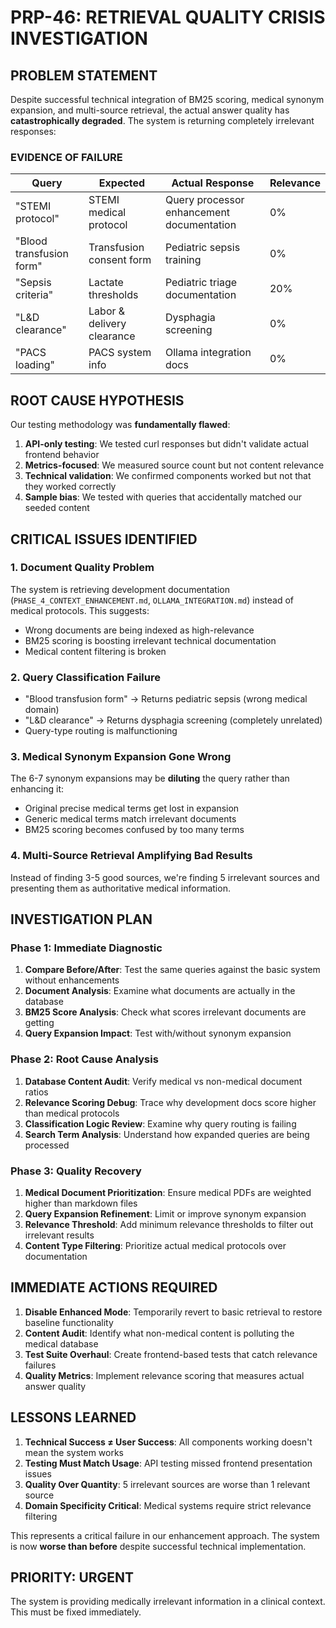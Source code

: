# PRP-46: RETRIEVAL QUALITY CRISIS INVESTIGATION

## PROBLEM STATEMENT

Despite successful technical integration of BM25 scoring, medical synonym expansion, and multi-source retrieval, the actual answer quality has **catastrophically degraded**. The system is returning completely irrelevant responses:

### EVIDENCE OF FAILURE

| Query | Expected | Actual Response | Relevance |
|-------|----------|-----------------|-----------|
| "STEMI protocol" | STEMI medical protocol | Query processor enhancement documentation | 0% |
| "Blood transfusion form" | Transfusion consent form | Pediatric sepsis training | 0% |
| "Sepsis criteria" | Lactate thresholds | Pediatric triage documentation | 20% |
| "L&D clearance" | Labor & delivery clearance | Dysphagia screening | 0% |
| "PACS loading" | PACS system info | Ollama integration docs | 0% |

## ROOT CAUSE HYPOTHESIS

Our testing methodology was **fundamentally flawed**:

1. **API-only testing**: We tested curl responses but didn't validate actual frontend behavior
2. **Metrics-focused**: We measured source count but not content relevance
3. **Technical validation**: We confirmed components worked but not that they worked correctly
4. **Sample bias**: We tested with queries that accidentally matched our seeded content

## CRITICAL ISSUES IDENTIFIED

### 1. Document Quality Problem
The system is retrieving development documentation (`PHASE_4_CONTEXT_ENHANCEMENT.md`, `OLLAMA_INTEGRATION.md`) instead of medical protocols. This suggests:
- Wrong documents are being indexed as high-relevance
- BM25 scoring is boosting irrelevant technical documentation
- Medical content filtering is broken

### 2. Query Classification Failure
- "Blood transfusion form" → Returns pediatric sepsis (wrong medical domain)
- "L&D clearance" → Returns dysphagia screening (completely unrelated)
- Query-type routing is malfunctioning

### 3. Medical Synonym Expansion Gone Wrong
The 6-7 synonym expansions may be **diluting** the query rather than enhancing it:
- Original precise medical terms get lost in expansion
- Generic medical terms match irrelevant documents
- BM25 scoring becomes confused by too many terms

### 4. Multi-Source Retrieval Amplifying Bad Results
Instead of finding 3-5 good sources, we're finding 5 irrelevant sources and presenting them as authoritative medical information.

## INVESTIGATION PLAN

### Phase 1: Immediate Diagnostic
1. **Compare Before/After**: Test the same queries against the basic system without enhancements
2. **Document Analysis**: Examine what documents are actually in the database
3. **BM25 Score Analysis**: Check what scores irrelevant documents are getting
4. **Query Expansion Impact**: Test with/without synonym expansion

### Phase 2: Root Cause Analysis  
1. **Database Content Audit**: Verify medical vs non-medical document ratios
2. **Relevance Scoring Debug**: Trace why development docs score higher than medical protocols
3. **Classification Logic Review**: Examine why query routing is failing
4. **Search Term Analysis**: Understand how expanded queries are being processed

### Phase 3: Quality Recovery
1. **Medical Document Prioritization**: Ensure medical PDFs are weighted higher than markdown files
2. **Query Expansion Refinement**: Limit or improve synonym expansion
3. **Relevance Threshold**: Add minimum relevance thresholds to filter out irrelevant results
4. **Content Type Filtering**: Prioritize actual medical protocols over documentation

## IMMEDIATE ACTIONS REQUIRED

1. **Disable Enhanced Mode**: Temporarily revert to basic retrieval to restore baseline functionality
2. **Content Audit**: Identify what non-medical content is polluting the medical database
3. **Test Suite Overhaul**: Create frontend-based tests that catch relevance failures
4. **Quality Metrics**: Implement relevance scoring that measures actual answer quality

## LESSONS LEARNED

1. **Technical Success ≠ User Success**: All components working doesn't mean the system works
2. **Testing Must Match Usage**: API testing missed frontend presentation issues
3. **Quality Over Quantity**: 5 irrelevant sources are worse than 1 relevant source
4. **Domain Specificity Critical**: Medical systems require strict relevance filtering

This represents a critical failure in our enhancement approach. The system is now **worse than before** despite successful technical implementation.

## PRIORITY: URGENT
The system is providing medically irrelevant information in a clinical context. This must be fixed immediately.